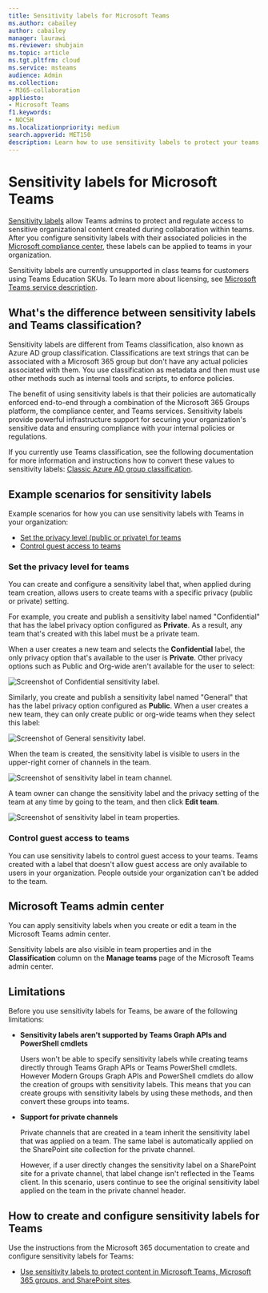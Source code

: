 ```yaml
---
title: Sensitivity labels for Microsoft Teams
ms.author: cabailey
author: cabailey
manager: laurawi
ms.reviewer: shubjain
ms.topic: article
ms.tgt.pltfrm: cloud
ms.service: msteams
audience: Admin
ms.collection: 
- M365-collaboration
appliesto: 
- Microsoft Teams
f1.keywords:
- NOCSH
ms.localizationpriority: medium
search.appverid: MET150
description: Learn how to use sensitivity labels to protect your teams in Microsoft Teams.
---
```


# Sensitivity labels for Microsoft Teams

[Sensitivity labels](/microsoft-365/compliance/sensitivity-labels) allow Teams admins to protect and regulate access to sensitive organizational content created during collaboration within teams. After you configure sensitivity labels with their associated policies in the [Microsoft compliance center](/microsoft-365/compliance/go-to-the-securitycompliance-center), these labels can be applied to teams in your organization.

Sensitivity labels are currently unsupported in class teams for customers using Teams Education SKUs. To learn more about licensing, see [Microsoft Teams service description](/office365/servicedescriptions/teams-service-description).

## What's the difference between sensitivity labels and Teams classification?

Sensitivity labels are different from Teams classification, also known as Azure AD group classification. Classifications are text strings that can be associated with a Microsoft 365 group but don't have any actual policies associated with them. You use classification as metadata and then must use other methods such as internal tools and scripts, to enforce policies.

The benefit of using sensitivity labels is that their policies are automatically enforced end-to-end through a combination of the Microsoft 365 Groups platform, the compliance center, and Teams services. Sensitivity labels provide powerful infrastructure support for securing your organization's sensitive data and ensuring compliance with your internal policies or regulations.

If you currently use Teams classification, see the following documentation for more information and instructions how to convert these values to sensitivity labels: [Classic Azure AD group classification](/microsoft-365/compliance/sensitivity-labels-teams-groups-sites#classic-azure-ad-group-classification).

## Example scenarios for sensitivity labels

Example scenarios for how you can use sensitivity labels with Teams in your organization:

- [Set the privacy level (public or private) for teams](#set-the-privacy-level-for-teams)
- [Control guest access to teams](#control-guest-access-to-teams)

### Set the privacy level for teams

You can create and configure a sensitivity label that, when applied during team creation, allows users to create teams with a specific privacy (public or private) setting.

For example, you create and publish a sensitivity label named "Confidential" that has the label privacy option configured as **Private**. As a result, any team that's created with this label must be a private team. 

When a user creates a new team and selects the **Confidential** label, the only privacy option that's available to the user is **Private**. Other privacy options such as Public and Org-wide aren't available for the user to select:

![Screenshot of Confidential sensitivity label.](media/sensitivity-labels-confidential-example.png)

Similarly, you create and publish a sensitivity label named "General" that has the label privacy option configured as **Public**. When a user creates a new team, they can only create public or org-wide teams when they select this label:

![Screenshot of General sensitivity label.](media/sensitivity-labels-general-example.png)

When the team is created, the sensitivity label is visible to users in the upper-right corner of channels in the team. 

![Screenshot of sensitivity label in team channel.](media/sensitivity-labels-channel.png)

A team owner can change the sensitivity label and the privacy setting of the team at any time by going to the team, and then click **Edit team**.

![Screenshot of sensitivity label in team properties.](media/sensitivity-labels-edit-team.png)

### Control guest access to teams

You can use sensitivity labels to control guest access to your teams. Teams created with a label that doesn't allow guest access are only available to users in your organization. People outside your organization can't be added to the team.

## Microsoft Teams admin center

You can apply sensitivity labels when you create or edit a team in the Microsoft Teams admin center. 

Sensitivity labels are also visible in team properties and in the **Classification** column on the **Manage teams** page of the Microsoft Teams admin center.

## Limitations

Before you use sensitivity labels for Teams, be aware of the following limitations:

- **Sensitivity labels aren't supported by Teams Graph APIs and PowerShell cmdlets**
    
    Users won't be able to specify sensitivity labels while creating teams directly through Teams Graph APIs or Teams PowerShell cmdlets. However Modern Groups Graph APIs and PowerShell cmdlets do allow the creation of groups with sensitivity labels. This means that you can create groups with sensitivity labels by using these methods, and then convert these groups into teams.

- **Support for private channels**
    
    Private channels that are created in a team inherit the sensitivity label that was applied on a team. The same label is automatically applied on the SharePoint site collection for the private channel.
    
    However, if a user directly changes the sensitivity label on a SharePoint site for a private channel, that label change isn't reflected in the Teams client. In this scenario, users continue to see the original sensitivity label applied on the team in the private channel header.

## How to create and configure sensitivity labels for Teams

Use the instructions from the Microsoft 365 documentation to create and configure sensitivity labels for Teams: 

- [Use sensitivity labels to protect content in Microsoft Teams, Microsoft 365 groups, and SharePoint sites](/microsoft-365/compliance/sensitivity-labels-teams-groups-sites).
